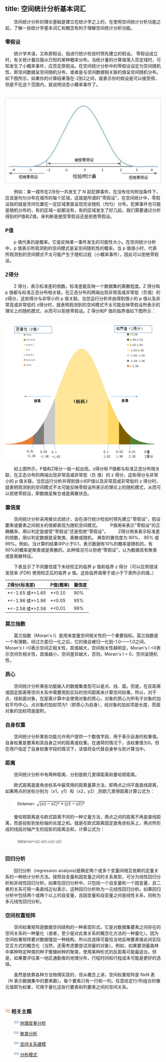 title: 空间统计分析基本词汇
---
 
　　空间统计分析的理论基础是建立在统计学之上的，在使用空间统计分析功能之前，了解一些统计学基本词汇和概念有利于理解空间统计分析功能。

### 零假设

　　统计学术语，又称原假设，指进行统计检验时预先建立的假设。 零假设成立时，有关统计量应服从已知的某种概率分布。当统计量的计算值落入否定域时，可知发生了小概率事件，应否定原假设。在空间统计分析中的零假设设定为空间随机性，即空间数据呈空间随机分布，或者是与空间数据相关联的值呈空间随机分布。如下图所示，如果你的计算结果落在-2到2之间，就表示你的假设是可以接受得，但是不在这个范围内，就说明消息小概率事件了。

　　![](img/NullHypothesis.png)

　　例如：某一城市在2月份一共发生了 N 起犯罪事件，在没有任何附加条件下，应该是均匀分布在城市的每个区域，这就是所谓的“零假设”，在空间统计中，零假设指的就是空间位置在一定区域里面呈现完全随机（均匀）分布。犯罪事件也可能是随机分布的，有的区域一起都没有，有的区域发生了好几起，我们需要通过分析得到的P值和Z值，来判断是接受零假设还是拒绝零假设。

### P值

　　p 值代表的是概率。它是反映某一事件发生的可能性大小。在空间统计分析中，p 值表示所观测到的空间模式是呈空间随机性的概率。当 p 值很小时，代表所观测到的空间模式不太可能产生于随机过程（小概率事件），因此可以拒绝零假设。

### Z得分

　　Z 得分，表示标准差的倍数。标准差能反映一个数据集的离散程度。Z 得分和p 值都与标准正态分布相关联。在正态分布的两端出现非常高或非常低（负值）的 z得分，这些得分与非常小的 p 值关联。当您运行分析并由得到很小的 p 值以及非常高或非常低的 z得分时，就表明观测到的空间模式不太可能反映零假设所表示的理论上的随机模式，从而可以拒绝零假设。Z 得分和P 值的临界值如下图所示：

　　![](img/ZScore.png)

　　如上图所示，P值和Z得分一般一起出现。z得分和 P值都与标准正态分布相关联，在正态分布的两端出现非常高或非常低（负 值）的 z 得分，这些得分与非常小的 p 值关联。当您运行分析并得到很小的P值以及非常高或非常低的 z 得分时，就表明观测到的空间模式不太可能反映零假设所表示的理论上的随机模式，从而可以拒绝零假设，即数据呈聚合或是离散状态。


### 置信度

　　空间统计分析采用推论式统计，会在进行统计检验时预先建立"零假设"，假设要素或要素之间相关的值都表现为随机空间模式。 
　　P值用来表示"零假设"的正确概率，用以判定是接受"零假设"还是拒绝"零假设"。
　　Z得分用来表示标准差的倍数，用以判定数据是呈聚类、离散或随机。
   典型的置信度为 90%、 95% 或 99%。例如，当计算的结果中P小于0.1，表示数据有10%的概率是随机的，有90%的概率是聚类或是离散的，此种情况可以拒绝“零假设”，认为数据具有聚类或是离散特征。

　　下表显示了不同置信度下未经校正的临界 p 值和临界 z 得分（可以应用错误发现率 (FDR) 使用校正后的临界 p 值。这些临界值等于或小于下表所示的值。）

 Z得分(标准差)  |P值(概率)     | 置信度 
 :----------- | :--------- | :------------
 \*<-1.65 或\*>1.65 | \*<0.10   | 90% 
 \*<-1.96 或\*>1.96 | \*<0.05   | 95% 
 \*<-2.58 或\*>2.58 | \*<0.01   | 99% 

### 莫兰指数

　　莫兰指数（Moran's I）是用来度量空间相关性的一个重要指标。莫兰指数是一个有理数，经过方差归一化之后，它的值会被归一化到-1.0——1.0之间。Moran's I >0表示空间正相关性，其值越大，空间相关性越明显，Moran's I <0表示空间负相关性，其值越小，空间差异越大，否则，Moran's I = 0，空间呈随机性。

### 质心

　　空间统计分析某些功能输入的数据集类型可以是点、线、面。但是，在反距离或固定距离等空间关系中需要用到实际的空间距离来计算空间权重。所以，对于点、线和面对象，在距离计算中会使用对象的质心。对象的质心为所有子对象的加权平均中心。点对象的加权项为1（即质心为自身），线对象的加权项是长度，而面对象的加权项是面积。

### 自身权重

　　空间统计分析某些功能允许用户提供一个数值字段，用于表示自身的权重值。自身权重是要素和其自身之间的距离或权重。在通常的情况下，该权重值为0。但在用户指定了自身权重字段的情况下，该值将会代替自身参与到计算当中。

### 距离

　　空间统计分析中有两种距离，分别是欧几里得距离和曼哈顿距离。

　　欧式距离是直角坐标系中最常用的距离量算方法，即两点之间平面直线距离，如果两点的坐标分别为（x1，y1）和（x2，y2）,则欧几里得距离计算公式为：

　　![](img/Distance1.png)

　　曼哈顿距离是与欧式距离不同的一种丈量方法，两点之间的距离不再是直线距离，而是投影到坐标轴的长度之和。就是在欧式距离固定直角坐标系上，两点所形成的线段对轴产生的投影的距离总和，计算公式为：

　　![](img/Distance2.png)

### 回归分析

　　回归分析（regression analysis)是确定两个或多个变量间相互依赖的定量关系的一种统计分析方法。按照自变量和因变量之间的关系类型，可分为线性回归分析和非线性回归分析。如果在回归分析中，只包括一个自变量和一个因变量，且二者的关系可用一条直线近似表示，这种回归分析称为一元线性回归分析。如果回归分析中包括两个或两个以上的自变量，且因变量和自变量之间是线性关系，则称为多元线性回归分析。

### 空间权重矩阵

　　空间权重矩阵是数据空间结构的一种表现形式。它是对数据集要素之间存在的空间关系的一种量化（或者，至少是对此类关系的概念化方法的一种量化）。因为空间权重矩阵要对数据强加一种结构，所以应选择可最恰当地反映要素彼此间实际交互方式的概念化（当然，还需考虑要尝试测量的对象）。例如，如果要测量森林中某种特定种类的种子繁殖树种的聚类，使用某种形式的反距离可能最适合。但是，如果要评估某一地区通勤者的地理分布，行程时间和行程成本可能是更好的选择。

　　虽然是依靠各种方法物理实现的，但从概念上讲，空间权重矩阵是 NxN 表（N 表示数据集中的要素数）。每个要素只有一行和一列。任意给定行/列组合的像元值即为权重，可用于量化这些行要素和列要素之间的空间关系。

　　


### ![](../img/seealso.png) 相关主题

　　![](../img/smalltitle.png) [地理度量分析](MeasureGeographicDistributions.html)

　　![](../img/smalltitle.png) [聚类分析](Clusters.html)

　　![](../img/smalltitle.png) [空间关系建模](SpatialRelationshipModeling.html)

　　![](../img/smalltitle.png) [分析模式](AnalyzingPatterns.html)


